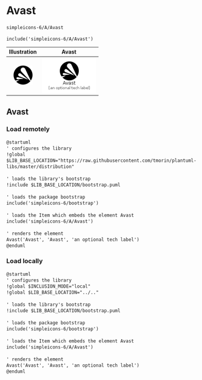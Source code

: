# Avast


```text
simpleicons-6/A/Avast
```

```text
include('simpleicons-6/A/Avast')
```



| Illustration | Avast |
| :---: | :---: |
| ![illustration for Illustration](../../simpleicons-6/A/Avast.png) | ![illustration for Avast](../../simpleicons-6/A/Avast.Local.png) |




## Avast

### Load remotely
```plantuml
@startuml
' configures the library
!global $LIB_BASE_LOCATION="https://raw.githubusercontent.com/tmorin/plantuml-libs/master/distribution"

' loads the library's bootstrap
!include $LIB_BASE_LOCATION/bootstrap.puml

' loads the package bootstrap
include('simpleicons-6/bootstrap')

' loads the Item which embeds the element Avast
include('simpleicons-6/A/Avast')

' renders the element
Avast('Avast', 'Avast', 'an optional tech label')
@enduml
```

### Load locally
```plantuml
@startuml
' configures the library
!global $INCLUSION_MODE="local"
!global $LIB_BASE_LOCATION="../.."

' loads the library's bootstrap
!include $LIB_BASE_LOCATION/bootstrap.puml

' loads the package bootstrap
include('simpleicons-6/bootstrap')

' loads the Item which embeds the element Avast
include('simpleicons-6/A/Avast')

' renders the element
Avast('Avast', 'Avast', 'an optional tech label')
@enduml
```

